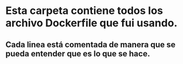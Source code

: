 # Esta carpeta contiene todos los archivo Dockerfile que fui usando.

## Cada linea está comentada de manera que se pueda entender que es lo que se hace.


